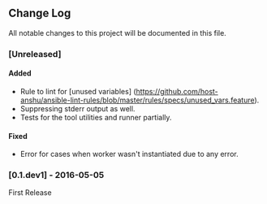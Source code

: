 ## Change Log

All notable changes to this project will be documented in this file.


### [Unreleased]

#### Added
- Rule to lint for [unused variables]
(https://github.com/host-anshu/ansible-lint-rules/blob/master/rules/specs/unused_vars.feature).
- Suppressing stderr output as well.
- Tests for the tool utilities and runner partially.

#### Fixed
- Error for cases when worker wasn't instantiated due to any error.


### [0.1.dev1] - 2016-05-05
First Release
